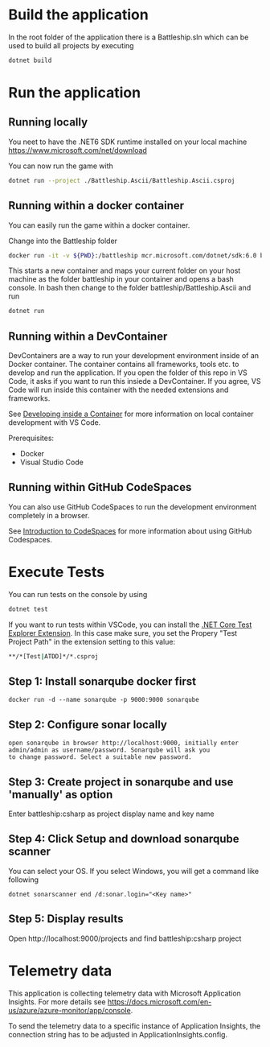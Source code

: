 # Build the application 
In the root folder of the application there is a Battleship.sln which can be used to build all projects by executing
```bash
dotnet build 
```

# Run the application

## Running locally
You neet to have the .NET6 SDK runtime installed on your local machine
https://www.microsoft.com/net/download

You can now run the game with
```bash
dotnet run --project ./Battleship.Ascii/Battleship.Ascii.csproj
```


## Running within a docker container
You can easily run the game within a docker container.

Change into the Battleship folder

```bash
docker run -it -v ${PWD}:/battleship mcr.microsoft.com/dotnet/sdk:6.0 bash
```

This starts a new container and maps your current folder on your host machine as the folder battleship in your container and opens a bash console. In bash then change to the folder battleship/Battleship.Ascii and run
```bash
dotnet run 
```


## Running within a DevContainer
DevContainers are a way to run your development environment inside of an Docker container. 
The container contains all frameworks, tools etc. to develop and run the application.
If you open the folder of this repo in VS Code, it asks if you want to run this insiede a DevContainer. 
If you agree, VS Code will run inside this container with the needed extensions and frameworks.

See [Developing inside a Container](https://code.visualstudio.com/docs/remote/containers) for more information on local container development with VS Code.

Prerequisites:
* Docker
* Visual Studio Code


## Running within GitHub CodeSpaces
You can also use GitHub CodeSpaces to run the development environment completely in a browser. 

See [Introduction to CodeSpaces](https://docs.github.com/en/codespaces) for more information about using GitHub Codespaces.

# Execute Tests
You can run tests on the console by using
```bash
dotnet test 
```

If you want to run tests within VSCode, you can install the [.NET Core Test Explorer Extension](https://marketplace.visualstudio.com/items?itemName=formulahendry.dotnet-test-explorer). In this case make sure, you set the Propery "Test Project Path" in the extension setting to this value:
```bash
**/*[Test|ATDD]*/*.csproj
```


## Step 1: Install sonarqube docker first
```
docker run -d --name sonarqube -p 9000:9000 sonarqube
```
## Step 2: Configure sonar locally
```
open sonarqube in browser http://localhost:9000, initially enter admin/admin as username/password. Sonarqube will ask you
to change password. Select a suitable new password.
```

## Step 3: Create project in sonarqube and use 'manually' as option

Enter battleship:csharp as project display name and key name

## Step 4:  Click Setup and download sonarqube scanner

You can select your OS. If you select Windows, you will get a command like following
```
dotnet sonarscanner end /d:sonar.login="<Key name>"
```

## Step 5: Display results
Open http://localhost:9000/projects and find battleship:csharp project
 
# Telemetry data
This application is collecting telemetry data with Microsoft Application Insights.
For more details see https://docs.microsoft.com/en-us/azure/azure-monitor/app/console.

To send the telemetry data to a specific instance of Application Insights, the connection string has to be adjusted in ApplicationInsights.config.
